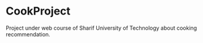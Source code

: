 # CookProject
Project under web course of Sharif University of Technology about cooking recommendation.
